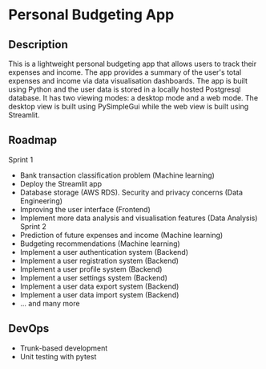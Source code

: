 # Personal Budgeting App

## Description

This is a lightweight personal budgeting app that allows users to track their expenses and income. The app provides a summary of the user's total expenses and income via data visualisation dashboards. The app is built using Python and the user data is stored in a locally hosted Postgresql database. It has two viewing modes: a desktop mode and a web mode. The desktop view is built using PySimpleGui while the web view is built using Streamlit. 

## Roadmap
Sprint 1
- Bank transaction classification problem (Machine learning)
- Deploy the Streamlit app 
- Database storage (AWS RDS). Security and privacy concerns (Data Engineering)
- Improving the user interface (Frontend)
- Implement more data analysis and visualisation features (Data Analysis)
Sprint 2
- Prediction of future expenses and income (Machine learning)
- Budgeting recommendations (Machine learning)
- Implement a user authentication system (Backend)
- Implement a user registration system (Backend)
- Implement a user profile system (Backend)
- Implement a user settings system (Backend)
- Implement a user data export system (Backend)
- Implement a user data import system (Backend)
- ... and many more

## DevOps
- Trunk-based development
- Unit testing with pytest